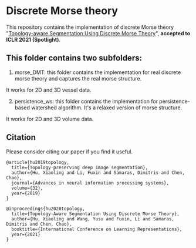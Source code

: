 # Discrete Morse theory
This repository contains the implementation of discrete Morse theory "[Topology-aware Segmentation Using Discrete Morse Theory](https://openreview.net/pdf?id=LGgdb4TS4Z)", **accepted to ICLR 2021 (Spotlight)**. 

## This folder contains two subfolders:

1. morse_DMT: this folder contains the implementation for real discrete morse theory and captures the real morse structure. 

It works for 2D and 3D vessel data.

2. persistence_ws: this folder contains the implementation for persistence-based watershed algorithm. It's a relaxed version of morse structure.

It works for 2D and 3D volume data.

## Citation
Please consider citing our paper if you find it useful.
```
@article{hu2019topology,
  title={Topology-preserving deep image segmentation},
  author={Hu, Xiaoling and Li, Fuxin and Samaras, Dimitris and Chen, Chao},
  journal={Advances in neural information processing systems},
  volume={32},
  year={2019}
}

@inproceedings{hu2020topology,
  title={Topology-Aware Segmentation Using Discrete Morse Theory},
  author={Hu, Xiaoling and Wang, Yusu and Fuxin, Li and Samaras, Dimitris and Chen, Chao},
  booktitle={International Conference on Learning Representations},
  year={2021}
}
